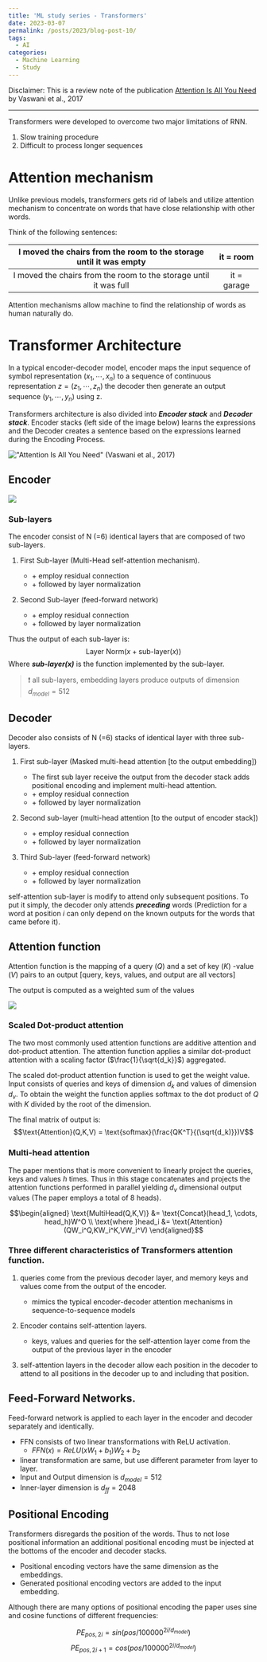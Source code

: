 ```yaml
---
title: 'ML study series - Transformers'
date: 2023-03-07
permalink: /posts/2023/blog-post-10/
tags:
  - AI
categories:
  - Machine Learning
  - Study
---
```

Disclaimer: This is a review note of the publication [Attention Is All You Need](https://arxiv.org/abs/1706.03762) by Vaswani et al., 2017

---

Transformers were developed to overcome two major limitations of RNN. 
1. Slow training procedure
2. Difficult to process longer sequences

# Attention mechanism
Unlike previous models, transformers gets rid of labels and utilize attention mechanism to concentrate on words that have close relationship with other words. <br>

Think of the following sentences: 

|I moved the chairs from the room to the storage until it was empty| it = room|
|:---: | :---: |
|I moved the chairs from the room to the storage until it was full| it = garage| 

Attention mechanisms allow machine to find the relationship of words as human naturally do.


# Transformer Architecture
In a typical encoder-decoder model, encoder maps the input sequence of symbol representation $(x_1,\cdots,x_n)$ to a sequence of continuous representation $z = (z_1, \cdots,z_n)$ the decoder then generate an output sequence $(y_1, \cdots, y_n)$ using z.

Transformers architecture is also divided into ***Encoder stack*** and ***Decoder stack***. Encoder stacks (left side of the image below) learns the expressions and the Decoder creates a sentence based on the expressions learned during the Encoding Process.


!["Attention Is All You Need" (Vaswani et al., 2017)](https://github.com/elias-lee/lelias.github.io/blob/master/_posts/resources/ml_study/transformer_architecture.png?raw=true)

## Encoder

<p align = "left">
  <img src = "https://github.com/elias-lee/lelias.github.io/blob/master/_posts/resources/ml_study/transformer_encoder.png?raw=true" style="max-width: 50%;">
</p>

### Sub-layers
The encoder consist of N (=6) identical layers that are composed of two sub-layers. 

1. First Sub-layer (Multi-Head self-attention mechanism). 
   * \+ employ residual connection
   * \+ followed by layer normalization
  
2. Second Sub-layer (feed-forward network) 
   * \+ employ residual connection
   * \+ followed by layer normalization


Thus the output of each sub-layer is: 
$$\text{Layer Norm}(x + \text{sub-layer}(x))$$
Where ***$\text{sub-layer}(x)$*** is the function implemented by the sub-layer.

> ❗ all sub-layers, embedding layers produce outputs of dimension $d_{model} = 512$


## Decoder
Decoder also consists of N (=6) stacks of identical layer with three sub-layers. 

1. First sub-layer (Masked multi-head attention [to the output embedding])
   * The first sub layer receive the output from the decoder stack adds positional encoding and implement multi-head attention. 
   * \+ employ residual connection
   * \+ followed by layer normalization

2. Second sub-layer (multi-head attention [to the output of encoder stack])
   * \+ employ residual connection
   * \+ followed by layer normalization

3. Third Sub-layer (feed-forward network) 
   * \+ employ residual connection
   * \+ followed by layer normalization

self-attention sub-layer is modify to attend only subsequent positions. To put it simply, the decoder only attends ***preceding*** words (Prediction for a word at position $i$ can only depend on the known outputs for the words that came before it). 


## Attention function 
Attention function is the mapping of a query ($Q$) and a set of key ($K$) -value ($V$) pairs to an output [query, keys, values, and output are all vectors]

The output is computed as a weighted sum
of the values

<p align = "left">
  <img src = "https://github.com/elias-lee/lelias.github.io/blob/master/_posts/resources/ml_study/attention_function.png?raw=true" style="max-width: 50%;">
</p>

### Scaled Dot-product attention
The two most commonly used attention functions are additive attention and dot-product attention. The attention function applies a similar dot-product attention with a scaling factor ($\frac{1}{\sqrt{d_k}}$) aggregated. 

The scaled dot-product attention function is used to get the weight value. Input consists of queries and keys of dimension $d_k$ and values of dimension $d_v$. 
To obtain the weight the function applies softmax to the dot product of $Q$ with $K$ divided by the root of the dimension. 

The final matrix of output is:
$$\text{Attention}(Q,K,V) = \text{softmax}(\frac{QK^T}{(\sqrt{d_k)}})V$$

### Multi-head attention
The paper mentions that is more convenient to linearly project the queries, keys and values $h$ times. Thus in this stage concatenates and projects the attention functions performed in parallel yielding $d_v$ dimensional output values (The paper employs a total of 8 heads).  

$$\begin{aligned}
\text{MultiHead(Q,K,V)} &= \text{Concat}(head_1, \cdots, head_h)W^O \\
\text{where }head_i &= \text{Attention}(QW_i^Q,KW_i^K,VW_i^V)
\end{aligned}$$

### Three different characteristics of Transformers attention function. 
1. queries come from the previous decoder layer, and memory keys and values come from the output of the encoder. 
   * mimics the typical encoder-decoder attention mechanisms in sequence-to-sequence models

2. Encoder contains self-attention layers. 
   * keys, values and queries for the self-attention layer come from the output of the previous layer in the encoder

3. self-attention layers in the decoder allow each position in the decoder to attend to all positions in the decoder up to and including that position. 

## Feed-Forward Networks. 
Feed-forward network is applied to each layer in the encoder and decoder separately and identically. 
* FFN consists of two linear transformations with ReLU activation. 
  * $FFN(x) = ReLU (xW_1 + b_1)W_2 + b_2$
* linear transformation are same, but use different parameter from layer to layer. 
* Input and Output dimension is $d_{model} = 512$
* Inner-layer dimension is $d_{ff} = 2048$

## Positional Encoding
Transformers disregards the position of the words. Thus to not lose positional information an additional positional encoding must be injected at the bottoms of the encoder and decoder stacks. 

* Positional encoding vectors have the same dimension as the embeddings. 
* Generated positional encoding vectors are added to the input embedding. 

Although there are many options of positional encoding the paper uses sine and cosine functions of different frequencies:

$$PE_{pos,2i} = sin(pos/100000^{2i/d_{model}})$$
$$PE_{pos,2i+1} = cos(pos/100000^{2i/d_{model}})$$


